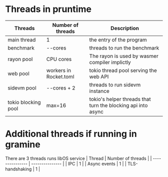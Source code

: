 # Threads in pruntime

| Threads | Number of threads   | Description|
| ------- | --------------- | ------------- |
| main thread | 1  | the entry of the program  |
| benchmark | --cores  | threads to run the benchmark |
| rayon pool | CPU cores  | The rayon is used by wasmer compiler implictly |
| web pool | workers in Rocket.toml  | tokio thread pool serving the web API |
| sidevm pool | --cores + 2  | threads to run sidevm instance |
| tokio blocking pool | max=16 | tokio's helper threads that turn the blocking api into async |

# Additional threads if running in gramine
There are 3 threads runs libOS service
| Thread | Number of threads |
| --------------- | --------------- |
| IPC             | 1               |
| Async events    | 1               |
| TLS-handshaking | 1               |